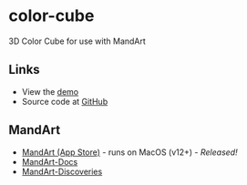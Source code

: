 # color-cube

3D Color Cube for use with MandArt

## Links

- View the [demo](https://denisecase.github.io/color-cube/)
- Source code at [GitHub](https://github.com/denisecase/color-cube)

## MandArt

- [MandArt (App Store)](https://apps.apple.com/us/app/mandart/id6445924588?mt=12) - runs on MacOS (v12+) - _Released!_
- [MandArt-Docs](https://denisecase.github.io/MandArt-Docs/documentation/mandart/)
- [MandArt-Discoveries](https://github.com/denisecase/MandArt-Discoveries)